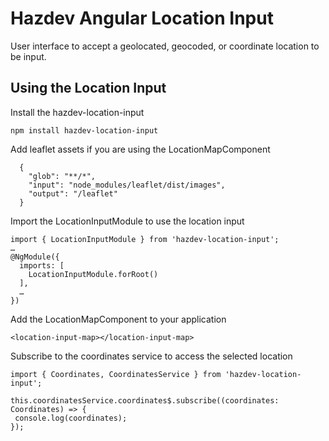 # Hazdev Angular Location Input

User interface to accept a geolocated, geocoded, or coordinate location to be
input.

## Using the Location Input

Install the hazdev-location-input
```
npm install hazdev-location-input
```

Add leaflet assets if you are using the LocationMapComponent
```
  {
    "glob": "**/*",
    "input": "node_modules/leaflet/dist/images",
    "output": "/leaflet"
  }

```

Import the LocationInputModule to use the location input
```
import { LocationInputModule } from 'hazdev-location-input';
…
@NgModule({
  imports: [
    LocationInputModule.forRoot()
  ],
  …
})
```

Add the LocationMapComponent to your application
```
<location-input-map></location-input-map>
```


Subscribe to the coordinates service to access the selected location
```
import { Coordinates, CoordinatesService } from 'hazdev-location-input';

this.coordinatesService.coordinates$.subscribe((coordinates: Coordinates) => {
 console.log(coordinates);
});
```
